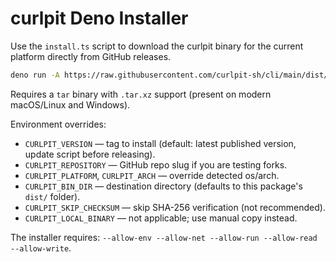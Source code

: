 # curlpit Deno Installer

Use the `install.ts` script to download the curlpit binary for the current platform directly from GitHub releases.

```bash
deno run -A https://raw.githubusercontent.com/curlpit-sh/cli/main/dist/deno/install.ts
```

Requires a `tar` binary with `.tar.xz` support (present on modern macOS/Linux and Windows).

Environment overrides:

- `CURLPIT_VERSION` — tag to install (default: latest published version, update script before releasing).
- `CURLPIT_REPOSITORY` — GitHub repo slug if you are testing forks.
- `CURLPIT_PLATFORM`, `CURLPIT_ARCH` — override detected os/arch.
- `CURLPIT_BIN_DIR` — destination directory (defaults to this package's `dist/` folder).
- `CURLPIT_SKIP_CHECKSUM` — skip SHA-256 verification (not recommended).
- `CURLPIT_LOCAL_BINARY` — not applicable; use manual copy instead.

The installer requires: `--allow-env --allow-net --allow-run --allow-read --allow-write`.
